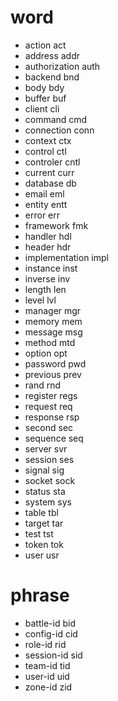 # word
* action act
* address addr
* authorization auth
* backend bnd
* body bdy
* buffer buf
* client cli
* command cmd
* connection conn
* context ctx
* control ctl
* controler cntl
* current curr
* database db
* email eml
* entity entt
* error err
* framework fmk
* handler hdl
* header hdr
* implementation impl
* instance inst
* inverse inv
* length len
* level lvl
* manager mgr
* memory mem
* message msg
* method mtd
* option opt
* password pwd
* previous prev
* rand rnd
* register regs
* request req
* response rsp
* second sec
* sequence seq
* server svr
* session ses
* signal sig
* socket sock
* status sta
* system sys
* table tbl
* target tar
* test tst
* token tok
* user usr

# phrase
* battle-id bid
* config-id cid
* role-id rid
* session-id sid
* team-id tid
* user-id uid
* zone-id zid
